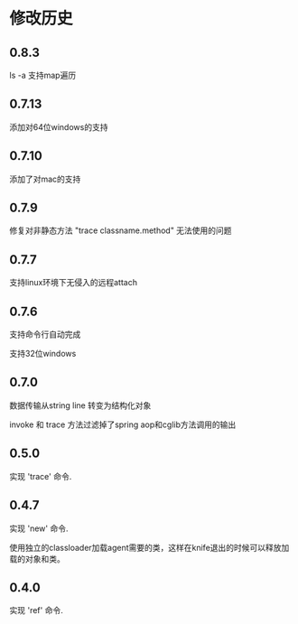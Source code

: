 修改历史
========

## 0.8.3

ls -a 支持map遍历

## 0.7.13

添加对64位windows的支持

## 0.7.10

添加了对mac的支持

## 0.7.9

修复对非静态方法 "trace classname.method" 无法使用的问题

## 0.7.7

支持linux环境下无侵入的远程attach

## 0.7.6

支持命令行自动完成

支持32位windows

## 0.7.0

数据传输从string line 转变为结构化对象

invoke 和 trace 方法过滤掉了spring aop和cglib方法调用的输出

## 0.5.0

实现 'trace' 命令.

## 0.4.7

实现 'new' 命令.

使用独立的classloader加载agent需要的类，这样在knife退出的时候可以释放加载的对象和类。

## 0.4.0

实现 'ref' 命令.


